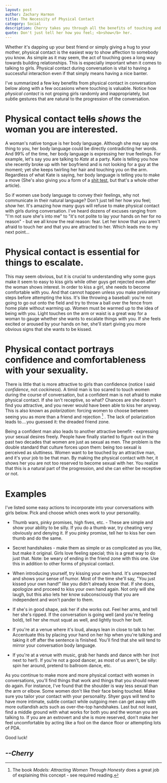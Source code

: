 ```yaml
---
layout: post
author: Zachary Harmon
title: The Necessity of Physical Contact
category: Social
description: Cherry takes you through all the benefits of touching and physical contact in conversations, and provides a few examples along the way.
quote: Don't just tell her how you feel; <b>show</b> her.
---
```


<div class="post-spacer"></div>

Whether it's dapping up your best friend or simply giving a hug to your mother, physical contact is the easiest way to show affection to somebody you know. As simple as it may seem, the act of touching goes a long way towards building relationships. This is especially important when it comes to talking to girls. Physical contact during conversation is vital to having a successful interaction even if that simply means having a nice banter.

I've summarized a few key benefits from physical contact in conversation below along with a few occasions where touching is valuable. Notice how *physical contact* is not groping girls randomly and inappropriately, but subtle gestures that are natural to the progression of the conversation.

# **Physical contact** ~~tells~~ *shows* the woman you are interested.

A woman's native tongue is her body language. Although she may say one thing to you, her body language could be directly contradicting her words. And 99% of the time, her body language is expressing her true feelings. For example, let's say you are talking to *Kate* at a party. Kate is telling you how she recently broke up with her boyfriend and is not looking for a guy at the moment; yet she keeps twirling her hair and touching you on the arm. Regardless of what Kate is saying, her body language is telling you to make a move (She's also giving you a form of a [shit test](https://illimitablemen.com/2014/12/14/the-shit-test-encyclopedia/), but that's a whole other article).

So if women use body language to convey their feelings, why not communicate in their natural language? Don't just tell her how you feel; *show* her. It's amazing how many guys will refuse to make physical contact with girls during conversation. I've heard dozens of excuses ranging from "I'm not sure she's into me" to "it's not polite to lay your hands on her for no reason" - but we all know the real reason: fear. Let her know that you aren't afraid to touch her and that you are attracted to her. Which leads me to my next point...

# **Physical contact is essential for things to escalate.**

This may seem obvious, but it is crucial to understanding why some guys make it seem to easy to kiss girls while other guys get rejected even after the woman shows interest. In order to kiss a girl, she needs to become comfortable with you. And that cannot happen unless you make preliminary steps before attempting the kiss. It's like throwing a baseball: you're not going to go out onto the field and try to throw a ball over the fence from home plate without warming up. Women must be warmed up to the idea of being with you. Light touches on the arm or waist is a great way for a woman to gauge whether she wants to escalate things with you. If she feels excited or aroused by your hands on her, she'll start giving you more obvious signs that she wants to be kissed.

# **Physical contact portrays confidence and comfortableness with your sexuality**.

There is little that is more attractive to girls than confidence (notice I said *confidence*, not *cockiness*). A timid man is too scared to touch women during the course of conversation, but a confident man is not afraid to make physical contact. If she isn't receptive, so what? Chances are she doesn't find you attractive, and you never would have been able to kiss her anyway. This is also known as *polarization*: forcing women to choose between seeing you as more than a friend and rejection [^footnote] .  The lack of polarization leads to....you guessed it: the dreaded friend zone.

Being a confident man also leads to another attractive benefit - expressing your sexual desires freely. People have finally started to figure out in the past two decades that women are just as sexual as men. The problem is the double standard that culture forces upon them: being too sexual is perceived as sluttiness. Women want to be touched by an attractive man, and it's your job to be that man. By making the physical contact with her, it shows her you are not too reserved to become sexual with her. You realize that this is a natural part of the progression, and she can either be receptive or not.

# **Examples**

I've listed some easy actions to incorporate into your conversations with girls below. Pick and choose which ones work to your personality.

 - Thumb wars, pinky promises, high fives, etc. - These are simple and show your ability to be silly. If you do a thumb war, try cheating very obviously and denying it. If you pinky promise, tell her to kiss her own thumb and do the same.

 - Secret handshakes - make them as simple or as complicated as you like, but make it original. Girls love feeling special; this is a great way to do just that. Note: be weary of ending in the friend zone with this one. Use this in addition to other forms of physical contact.

 - When introducing yourself, try kissing your own hand. It's unexpected and shows your sense of humor. Most of the time she'll say, "You just kissed your own hand!" like you didn't already know that. If she does, apologize and proceed to kiss your own hand again. Not only will she laugh, but this also lets her know subconsciously that you are independent and won't pander to them.

 - If she's in good shape, ask her if she works out. Feel her arms, and tell her she's ripped. If the conversation is going well (and you're feeling bold), tell her she must squat as well, and lightly touch her butt.

 - If you're at a venue where it's loud, always lean in close to talk to her. Accentuate this by placing your hand on her hip when you're talking and taking it off after the sentence is finished. You'll find that she will tend to mirror your conversation body language.

 - If you're at a venue with music, grab her hands and dance with her (not next to her!). If you're not a good dancer, as most of us aren't, be silly: spin her around, pretend to ballroom dance, etc.

As you continue to make more and more physical contact with women in conversations, you'll find things that work and things that you should never do again. For instance, I've found that the shoulder is way less sexual than the arm or elbow. Some women don't like their face being touched. Make sure you tailor your contact with your personality. Shyer guys will tend to have more intimate, subtle contact while outgoing men can get away with more outlandish acts such as over-the-top handshakes. Last but not least, find a middle ground with what works for both you and the woman you are talking to. If you are an extrovert and she is more reserved, don't make her feel uncomfortable by acting like a fool on the dance floor or attempting lots of PDA.

Good luck!

## *--Cherry*

[^footnote]: The book *Models: Attracting Women Through Honesty* does a great job of explaining this concept - see required reading.





<!--se_discussion_list:{"0fuldRhqLM4S4R85ljwaS18W":{"selectionStart":703,"selectionEnd":702,"commentList":[{"content":"remove comma"}],"discussionIndex":"0fuldRhqLM4S4R85ljwaS18W"},"nKuYeR0FQ2pLHrBK2a8vFpfk":{"selectionStart":830,"selectionEnd":830,"commentList":[{"content":"remove comma"}],"discussionIndex":"nKuYeR0FQ2pLHrBK2a8vFpfk"},"3ufWodfKS5fIj9tjGlxtdC1K":{"selectionStart":898,"selectionEnd":914,"commentList":[{"content":"maybe italicize instead"}],"discussionIndex":"3ufWodfKS5fIj9tjGlxtdC1K"},"g1BpID0wxHk7LmAxFP0fonRH":{"selectionStart":1067,"selectionEnd":1082,"commentList":[{"content":"i really like this strikethrough"}],"discussionIndex":"g1BpID0wxHk7LmAxFP0fonRH"},"GdQBKKACl9QVvEnS8fcI4MGv":{"selectionStart":1123,"selectionEnd":1168,"commentList":[{"content":"that's a fantastic quote"}],"discussionIndex":"GdQBKKACl9QVvEnS8fcI4MGv"},"Vbow8amqBg4cBZSqm65gCMfW":{"selectionStart":1270,"selectionEnd":1267,"commentList":[{"content":"maybe just make this a period"}],"discussionIndex":"Vbow8amqBg4cBZSqm65gCMfW"},"l534lh8fnjf2BUzAlisHYiA9":{"selectionStart":1384,"selectionEnd":1388,"commentList":[{"content":"maybe italicize the name Kate"}],"discussionIndex":"l534lh8fnjf2BUzAlisHYiA9"},"kCORSefstMZM0YwtQwocyBPH":{"selectionStart":1510,"selectionEnd":1511,"commentList":[{"content":"this is grammatically correct.  it feels a bit long to me.  maybe make this a period and start the next sentance with but"}],"discussionIndex":"kCORSefstMZM0YwtQwocyBPH"},"1IaGN72OS5UDUlZokKSHtxKt":{"selectionStart":1655,"selectionEnd":1805,"commentList":[{"content":"i'm a big fan of this parenthetical"}],"discussionIndex":"1IaGN72OS5UDUlZokKSHtxKt"},"78UFSMnybSXrYaZR8MkmcBPA":{"selectionStart":1942,"selectionEnd":1941,"commentList":[{"content":"semicolon"}],"discussionIndex":"78UFSMnybSXrYaZR8MkmcBPA"},"qxdUeyGiughiME4cfzMayiUB":{"selectionStart":2079,"selectionEnd":2079,"commentList":[{"content":"remove comma"}],"discussionIndex":"qxdUeyGiughiME4cfzMayiUB"},"4aTDMQDSPrYdk3Pv1CR0GHGM":{"selectionStart":2182,"selectionEnd":2183,"commentList":[{"content":"maybe make a period"},{"content":"i understand what this is now.  you can do an actual footnote in markdown if you want to.  it's up to you."}],"discussionIndex":"4aTDMQDSPrYdk3Pv1CR0GHGM"},"JQnA5THlVxDoVB3rm5cJ4cda":{"selectionStart":2184,"selectionEnd":2222,"commentList":[{"content":"great use of the colon!"}],"discussionIndex":"JQnA5THlVxDoVB3rm5cJ4cda"},"GZ6WIt9WdkHlefUR50eUcpef":{"selectionStart":2271,"selectionEnd":2280,"commentList":[{"content":"either remove the comma, or remove the word \"that\" after \"and\""}],"discussionIndex":"GZ6WIt9WdkHlefUR50eUcpef"},"KehbOON1IgnftK4ZwI5IgyFy":{"selectionStart":2512,"selectionEnd":2514,"commentList":[{"content":"is this supposed to be when?"},{"content":"also remove the comma"}],"discussionIndex":"KehbOON1IgnftK4ZwI5IgyFy"},"cTFq9GFdE6QAHBs2Vqn6iaL5":{"selectionStart":2761,"selectionEnd":2762,"commentList":[{"content":"maybe make a colon"}],"discussionIndex":"cTFq9GFdE6QAHBs2Vqn6iaL5"},"2Kw1IMUH3mLR7wpCcEv1I4Go":{"selectionStart":3590,"selectionEnd":3591,"commentList":[{"content":"add a comma"}],"discussionIndex":"2Kw1IMUH3mLR7wpCcEv1I4Go"},"y6cILLNfOWMbIUXnl3Y1621m":{"selectionStart":3684,"selectionEnd":3691,"commentList":[{"content":"maybe make a colon"}],"discussionIndex":"y6cILLNfOWMbIUXnl3Y1621m"},"lJIzZ0wKYDM2XPvrM5NiKrl0":{"selectionStart":3776,"selectionEnd":3762,"commentList":[{"content":"what is this for?"}],"discussionIndex":"lJIzZ0wKYDM2XPvrM5NiKrl0"},"dv3Tc96oiIe2V0hIkzrTSIp8":{"selectionStart":3830,"selectionEnd":3829,"commentList":[{"content":"remove comma"},{"content":"maybe make a colon again?"}],"discussionIndex":"dv3Tc96oiIe2V0hIkzrTSIp8"},"D2uxnAO14GbufSIW9d1ls5bO":{"selectionStart":3920,"selectionEnd":3922,"commentList":[{"content":"maybe make a colon"}],"discussionIndex":"D2uxnAO14GbufSIW9d1ls5bO"},"Ac7DNtxof3MKykBjjSnLMIXo":{"selectionStart":4061,"selectionEnd":4064,"commentList":[{"content":"men"}],"discussionIndex":"Ac7DNtxof3MKykBjjSnLMIXo"},"wrljMWQw93AJ6G9XZUPL4lCr":{"selectionStart":4130,"selectionEnd":4131,"commentList":[{"content":"nice colon!"}],"discussionIndex":"wrljMWQw93AJ6G9XZUPL4lCr"},"T3z0mHUaBwF8wjaXdJ1xQ5xd":{"selectionStart":4482,"selectionEnd":4621,"commentList":[{"content":"i really like this idea"}],"discussionIndex":"T3z0mHUaBwF8wjaXdJ1xQ5xd"},"98imzr4TTNEWtgNRdQAQqJcW":{"selectionStart":5141,"selectionEnd":5141,"commentList":[{"content":"add a new line here"}],"discussionIndex":"98imzr4TTNEWtgNRdQAQqJcW"},"4v3Xuh0cdF7FOxs2vlG0dwPE":{"selectionStart":4986,"selectionEnd":4987,"commentList":[{"content":"love the semicolon!"}],"discussionIndex":"4v3Xuh0cdF7FOxs2vlG0dwPE"},"Hr11YHeoeUUeG1ep7Qw6nFYo":{"selectionStart":5480,"selectionEnd":5483,"commentList":[{"content":"you're"}],"discussionIndex":"Hr11YHeoeUUeG1ep7Qw6nFYo"},"aQncrAwRXx1UZ8pLXFeXr3C9":{"selectionStart":5595,"selectionEnd":5596,"commentList":[{"content":"comma"}],"discussionIndex":"aQncrAwRXx1UZ8pLXFeXr3C9"},"IH4k8vcLOgxXfnabAd6Bfj6E":{"selectionStart":5656,"selectionEnd":5657,"commentList":[{"content":"i think there needs to be a comma here"}],"discussionIndex":"IH4k8vcLOgxXfnabAd6Bfj6E"},"8v765LFFC4hnRyq4u4KZ64Co":{"selectionStart":5716,"selectionEnd":5717,"commentList":[{"content":"comma"}],"discussionIndex":"8v765LFFC4hnRyq4u4KZ64Co"},"TdBGj5M9SX18cGlrbwXc8LUQ":{"selectionStart":6170,"selectionEnd":6167,"commentList":[{"content":"this one needs to be a colon"}],"discussionIndex":"TdBGj5M9SX18cGlrbwXc8LUQ"},"wS9JteYrf3CPnjjfht3HWfXw":{"selectionStart":6566,"selectionEnd":6563,"commentList":[{"content":"maybe make a period"}],"discussionIndex":"wS9JteYrf3CPnjjfht3HWfXw"},"p8LWgnotGnUxeRafSlwDKhQP":{"selectionStart":6787,"selectionEnd":6789,"commentList":[{"content":"and what?!?!"}],"discussionIndex":"p8LWgnotGnUxeRafSlwDKhQP"},"ciuyhHPM19HMUAlyN0oAE0na":{"selectionStart":7131,"selectionEnd":7132,"commentList":[{"content":"desipte all the naggy comments, i really liked the contents of this post.  i liked it a lot.  i actually think i learned some really useful stuff even though i thought i understood the concept before reading the article."}],"discussionIndex":"ciuyhHPM19HMUAlyN0oAE0na"},"U4KRMLRnFCAkJIWAfU53IzXi":{"selectionStart":111,"selectionEnd":246,"commentList":[{"content":"i really like this description"}],"discussionIndex":"U4KRMLRnFCAkJIWAfU53IzXi"}}-->

